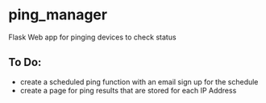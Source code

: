 # ping_manager
Flask Web app for pinging devices to check status

## To Do:

- create a scheduled ping function with an email sign up for the schedule
- create a page for ping results that are stored for each IP Address

